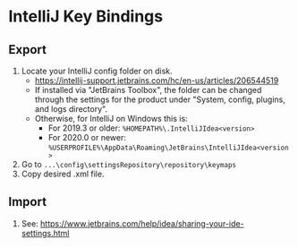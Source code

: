 # IntelliJ Key Bindings

## Export

1. Locate your IntelliJ config folder on disk.
    * <https://intellij-support.jetbrains.com/hc/en-us/articles/206544519>
    * If installed via "JetBrains Toolbox", the folder can be changed through the settings for the product under "System, config, plugins, and logs directory".
    * Otherwise, for IntelliJ on Windows this is:
        * For 2019.3 or older: `%HOMEPATH%\.IntelliJIdea<version>`
        * For 2020.0 or newer: `%USERPROFILE%\AppData\Roaming\JetBrains\IntelliJIdea<version>`
1. Go to `...\config\settingsRepository\repository\keymaps`
1. Copy desired .xml file.

## Import

1. See: <https://www.jetbrains.com/help/idea/sharing-your-ide-settings.html>
